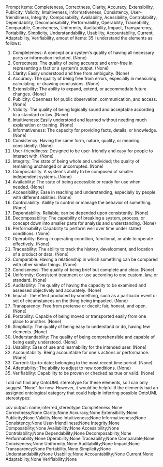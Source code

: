 Prompt items: 
Completeness, Correctness, Clarity, Accuracy, Extensibility, Publicity, Validity, Intuitiveness, Informativeness, Consistency, User-friendliness, Integrity, Composability, Availability, Acessibility, Controlability, Dependability, Decomposability, Performability, Operability, Traceability, Comparable, Conciseness, Uniformity, Auditability, Impact, Transparency, Portability, Simplicity, Understandability, Usability, Accountability, Current, Adaptability, Verifiability, 
amout of items: 35
 I understand the elements as follows:
1. Completeness: A concept or a system's quality of having all necessary parts or information included. (None)
2. Correctness: The quality of being accurate and error-free in representing a fact or a system's output. (None)
3. Clarity: Easily understood and free from ambiguity. (None)
4. Accuracy: The quality of being free from errors, especially in measuring, calculating, or drawing conclusions. (None)
5. Extensibility: The ability to expand, extend, or accommodate future changes. (None)
6. Publicity: Openness for public observation, communication, and access. (None)
7. Validity: The quality of being logically sound and acceptable according to a standard or law. (None)
8. Intuitiveness: Easily understood and learned without needing much explanation or training. (None)
9. Informativeness: The capacity for providing facts, details, or knowledge. (None)
10. Consistency: Having the same form, nature, quality, or meaning consistently. (None)
11. User-friendliness: Designed to be user-friendly and easy for people to interact with. (None)
12. Integrity: The state of being whole and undivided; the quality of remaining unchanged or uncorrupted. (None)
13. Composability: A system's ability to be composed of smaller independent systems. (None)
14. Availability: The state of being accessible or ready for use when needed. (None)
15. Accessibility: Ease in reaching and understanding, especially by people with different abilities. (None)
16. Controlability: Ability to control or manage the behavior of something. (None)
17. Dependability: Reliable; can be depended upon consistently. (None)
18. Decomposability: The capability of breaking a system, process, or concept down into smaller parts for analysis and understanding. (None)
19. Performability: Capability to perform well over time under stated conditions. (None)
20. Operability: Being in operating condition, functional, or able to operate effectively. (None)
21. Traceability: The ability to track the history, development, and location of a product or data. (None)
22. Comparable: Having a relationship in which something can be compared with other similar things. (None)
23. Conciseness: The quality of being brief but complete and clear. (None)
24. Uniformity: Consistent treatment or use according to one custom, law, or standard. (None)
25. Auditability: The quality of having the capacity to be examined and assessed objectively and accurately. (None)
26. Impact: The effect produced by something, such as a particular event or set of circumstances on the thing being impacted. (None)
27. Transparency: Free from pretense or deceit; fair, honest, and open. (None)
28. Portability: Capable of being moved or transported easily from one place to another. (None)
29. Simplicity: The quality of being easy to understand or do, having few elements. (None)
30. Understandability: The quality of being comprehensible and capable of being easily understood. (None)
31. Usability: Ease of use and learnability for the intended user. (None)
32. Accountability: Being accountable for one's actions or performance. (None)
33. Current: Up-to-date; belonging to the most recent time period. (None)
34. Adaptability: The ability to adjust to new conditions. (None)
35. Verifiability: Capability to be proven or checked as true or valid. (None)

I did not find any OntoUML stereotype for these elements, so I can only suggest "None" for now. However, it would be helpful if the elements had an assigned ontological category that could help in inferring possible OntoUML stereotypes:

csv output:
name;inferred_stereotype
Completeness;None
Correctness;None
Clarity;None
Accuracy;None
Extensibility;None
Publicity;None
Validity;None
Intuitiveness;None
Informativeness;None
Consistency;None
User-friendliness;None
Integrity;None
Composability;None
Availability;None
Accessibility;None
Controlability;None
Dependability;None
Decomposability;None
Performability;None
Operability;None
Traceability;None
Comparable;None
Conciseness;None
Uniformity;None
Auditability;None
Impact;None
Transparency;None
Portability;None
Simplicity;None
Understandability;None
Usability;None
Accountability;None
Current;None
Adaptability;None
Verifiability;None

